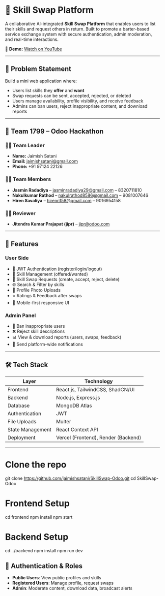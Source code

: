 # 🔁 Skill Swap Platform

A collaborative AI-integrated **Skill Swap Platform** that enables users to list their skills and request others in return. Built to promote a barter-based service exchange system with secure authentication, admin moderation, and real-time interactions.

🎥 **Demo:** [Watch on YouTube](https://youtu.be/J-zRMQM3Ok8)

---

## 🧩 Problem Statement

Build a mini web application where:
- Users list skills they **offer** and **want**
- Swap requests can be sent, accepted, rejected, or deleted
- Users manage availability, profile visibility, and receive feedback
- Admins can ban users, reject inappropriate content, and download reports

---

## 👥 Team 1799 – Odoo Hackathon

### 👨‍💼 Team Leader
- **Name:** Jaimish Satani  
- **Email:** jaimishsatani@gmail.com  
- **Phone:** +91 97124 22126

### 👨‍💻 Team Members
- **Jasmin Radadiya** – jasminradadiya29@gmail.com – 8320711810  
- **Nakulkumar Rathod** – nakulrathod8586@gmail.com – 9081007646  
- **Hiren Savaliya** – hirenn158@gmail.com – 9016954158  

### 🧑‍🏫 Reviewer
- **Jitendra Kumar Prajapat (jipr)** – jipr@odoo.com

---

## 🚀 Features

### User Side
- 🔐 JWT Authentication (register/login/logout)
- 🧠 Skill Management (offered/wanted)
- 🔁 Skill Swap Requests (create, accept, reject, delete)
- 🌐 Search & Filter by skills
- 👤 Profile Photo Uploads
- ⭐ Ratings & Feedback after swaps
- 📱 Mobile-first responsive UI

### Admin Panel
- 🚫 Ban inappropriate users
- ❌ Reject skill descriptions
- 📊 View & download reports (users, swaps, feedback)
- 📢 Send platform-wide notifications

---

## 🛠️ Tech Stack

| Layer        | Technology                            |
|--------------|----------------------------------------|
| Frontend     | React.js, TailwindCSS, ShadCN/UI       |
| Backend      | Node.js, Express.js                    |
| Database     | MongoDB Atlas                          |
| Authentication | JWT                                  |
| File Uploads | Multer                                 |
| State Management | React Context API                  |
| Deployment   | Vercel (Frontend), Render (Backend)    |

---

# Clone the repo
git clone https://github.com/jaimishsatani/SkillSwap-Odoo.git
cd SkillSwap-Odoo

# Frontend Setup
cd frontend
npm install
npm start

# Backend Setup
cd ../backend
npm install
npm run dev

## 🔐 Authentication & Roles

- **Public Users**: View public profiles and skills
- **Registered Users**: Manage profile, request swaps
- **Admin**: Moderate content, download data, broadcast alerts

